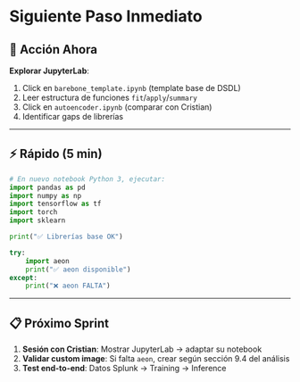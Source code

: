 # Siguiente Paso Inmediato

## 🎯 Acción Ahora

**Explorar JupyterLab**:
1. Click en `barebone_template.ipynb` (template base de DSDL)
2. Leer estructura de funciones `fit`/`apply`/`summary`
3. Click en `autoencoder.ipynb` (comparar con Cristian)
4. Identificar gaps de librerías

---

## ⚡ Rápido (5 min)

```python
# En nuevo notebook Python 3, ejecutar:
import pandas as pd
import numpy as np
import tensorflow as tf
import torch
import sklearn

print("✅ Librerías base OK")

try:
    import aeon
    print("✅ aeon disponible")
except:
    print("❌ aeon FALTA")
```

---

## 📋 Próximo Sprint

1. **Sesión con Cristian**: Mostrar JupyterLab → adaptar su notebook
2. **Validar custom image**: Si falta `aeon`, crear según sección 9.4 del análisis
3. **Test end-to-end**: Datos Splunk → Training → Inference

